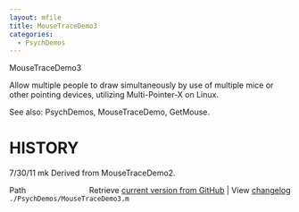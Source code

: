 ```yaml
---
layout: mfile
title: MouseTraceDemo3
categories:
  - PsychDemos
---
```


MouseTraceDemo3

Allow multiple people to draw simultaneously by use of multiple
mice or other pointing devices, utilizing Multi\-Pointer\-X on Linux.

See also: PsychDemos, MouseTraceDemo, GetMouse.

# HISTORY

7/30/11  mk       Derived from MouseTraceDemo2.



<div class="code_header" style="text-align:right;">
  <span style="float:left;">Path&nbsp;&nbsp;</span> <span class="counter">Retrieve <a href=
  "https://raw.github.com/Psychtoolbox-3/Psychtoolbox-3/beta/./PsychDemos/MouseTraceDemo3.m">current version from GitHub</a> | View <a href=
  "https://github.com/Psychtoolbox-3/Psychtoolbox-3/commits/beta/./PsychDemos/MouseTraceDemo3.m">changelog</a></span>
</div>
<div class="code">
  <code>./PsychDemos/MouseTraceDemo3.m</code>
</div>
